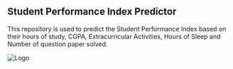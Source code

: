 ## Student Performance Index Predictor
This repository is used to predict the Student Performance Index based on their hours of study, CGPA, Extracurricular Activities, Hours of Sleep and Number of question paper solved.

![Logo](https://encrypted-tbn0.gstatic.com/images?q=tbn:ANd9GcQ5Y-Yz39PaCPDZGDvQvjUXU_Ylr_0ZPwpgZw&usqp=CAU)
